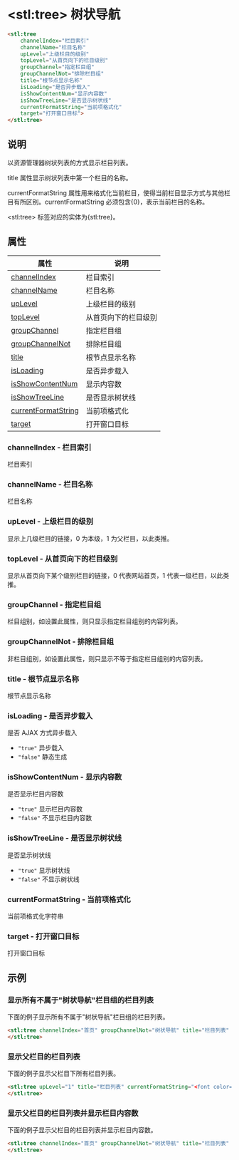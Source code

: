 ﻿---
sidebar: auto
---

# &lt;stl:tree&gt; 树状导航

```html
<stl:tree
    channelIndex="栏目索引"
    channelName="栏目名称"
    upLevel="上级栏目的级别"
    topLevel="从首页向下的栏目级别"
    groupChannel="指定栏目组"
    groupChannelNot="排除栏目组"
    title="根节点显示名称"
    isLoading="是否异步载入"
    isShowContentNum="显示内容数"
    isShowTreeLine="是否显示树状线"
    currentFormatString="当前项格式化"
    target="打开窗口目标">
</stl:tree>
```

## 说明

以资源管理器树状列表的方式显示栏目列表。

title 属性显示树状列表中第一个栏目的名称。

currentFormatString 属性用来格式化当前栏目，使得当前栏目显示方式与其他栏目有所区别。currentFormatString 必须包含{0}，表示当前栏目的名称。

&lt;stl:tree&gt; 标签对应的实体为{stl:tree}。

## 属性

| 属性                                                          | 说明                 |
| ------------------------------------------------------------- | -------------------- |
| [channelIndex](#channelindex-栏目索引)               | 栏目索引             |
| [channelName](#channelname-栏目名称)                 | 栏目名称             |
| [upLevel](#uplevel-上级栏目的级别)                         | 上级栏目的级别       |
| [topLevel](#toplevel-从首页向下的栏目级别)                       | 从首页向下的栏目级别 |
| [groupChannel](#groupchannel-指定栏目组)               | 指定栏目组     |
| [groupChannelNot](#groupchannelnot-排除栏目组)         | 排除栏目组   |
| [title](#title-根节点显示名称)                             | 根节点显示名称       |
| [isLoading](#isloading-是否异步载入)                     | 是否异步载入 |
| [isShowContentNum](#isshowcontentnum-显示内容数)       | 显示内容数   |
| [isShowTreeLine](#isshowtreeline-是否显示树状线)           | 是否显示树状线       |
| [currentFormatString](#currentformatstring-当前项格式化) | 当前项格式化   |
| [target](#target-打开窗口目标)                           | 打开窗口目标         |

### channelIndex - 栏目索引

栏目索引

### channelName - 栏目名称

栏目名称

### upLevel - 上级栏目的级别

显示上几级栏目的链接，0 为本级，1 为父栏目，以此类推。

### topLevel - 从首页向下的栏目级别

显示从首页向下某个级别栏目的链接，0 代表网站首页，1 代表一级栏目，以此类推。

### groupChannel - 指定栏目组

栏目组别，如设置此属性，则只显示指定栏目组别的内容列表。

### groupChannelNot - 排除栏目组

非栏目组别，如设置此属性，则只显示不等于指定栏目组别的内容列表。

### title - 根节点显示名称

根节点显示名称

### isLoading - 是否异步载入

是否 AJAX 方式异步载入

- `"true"` 异步载入
- `"false"` 静态生成

### isShowContentNum - 显示内容数

是否显示栏目内容数

- `"true"` 显示栏目内容数
- `"false"` 不显示栏目内容数

### isShowTreeLine - 是否显示树状线

是否显示树状线

- `"true"` 显示树状线
- `"false"` 不显示树状线

### currentFormatString - 当前项格式化

当前项格式化字符串

### target - 打开窗口目标

打开窗口目标

## 示例

### 显示所有不属于"树状导航"栏目组的栏目列表

下面的例子显示所有不属于"树状导航"栏目组的栏目列表。

```html
<stl:tree channelIndex="首页" groupChannelNot="树状导航" title="栏目列表" currentFormatString="<font color=red><strong>{0}</strong></font>">
</stl:tree>
```

### 显示父栏目的栏目列表

下面的例子显示父栏目下所有栏目列表。

```html
<stl:tree upLevel="1" title="栏目列表" currentFormatString="<font color=red><strong>{0}</strong></font>">
</stl:tree>
```

### 显示父栏目的栏目列表并显示栏目内容数

下面的例子显示父栏目的栏目列表并显示栏目内容数。

```html
<stl:tree channelIndex="首页" groupChannelNot="树状导航" title="栏目列表" currentFormatString="<font color=red><strong>{0}</strong></font>">
</stl:tree>
```
